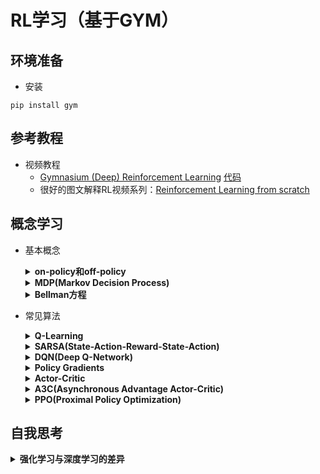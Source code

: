 # RL学习（基于GYM）

## 环境准备 
- 安装
```
pip install gym
```

## 参考教程
- 视频教程
  - [Gymnasium (Deep) Reinforcement Learning](https://www.youtube.com/playlist?list=PL58zEckBH8fCt_lYkmayZoR9XfDCW9hte) [代码](https://github.com/johnnycode8/gym_solutions)
  - 很好的图文解释RL视频系列：[Reinforcement Learning from scratch](https://www.youtube.com/watch?v=vXtfdGphr3c)

## 概念学习
- 基本概念
  <details><summary><strong>on-policy和off-policy</strong></summary>

  策略更新方法可以分为两类：On-policy（在线策略）和Off-policy（离线策略）。它们之间的主要区别在于如何使用经验（状态、动作、奖励和下一个状态）来更新智能体的策略。

  on-policy：行动策略和目标策略是同一个策略  
  off-policy：行动策略和目标策略不是同一个策略

  什么是行动策略和目标策略？  
  行动策略：就是每一步怎么选动作的方法，它产生经验样本  
  目标策略：我们选什么样更新方式，去寻找最好的Q表

  </details>

  <details><summary><strong>MDP(Markov Decision Process)</strong></summary>

  ‌马尔可夫决策过程（Markov Decision Process, MDP）‌是一种用于描述智能体在随机环境中做出决策的数学模型。它基于马尔可夫链（马尔可夫链‌是一种特殊的随机过程，具有“无记忆”的性质，即未来的状态仅与当前状态有关，而与过去的状态无关。这种特性被称为马尔可夫性质。‌），并在此基础上引入了动作和策略，使得模型能够更准确地反映智能体与环境交互的过程。MDP的核心要素包括状态（S）、动作（A）、策略（π）和奖励（R），以及折扣因子（γ）。

  </details>

  <details><summary><strong>Bellman方程</strong></summary>

  贝尔曼方程（Bellman Equation），也称作‌动态规划方程（Dynamic Programming Equation），是动态规划方法能够达到最佳化的必要条件。

  贝尔曼方程将“决策问题在特定时间的值”以“来自初始选择的报酬与从初始选择衍生的决策问题的值”的形式表示。通过这种方式，动态最佳化问题被分解成简单的子问题，这些子问题遵循贝尔曼提出的“最佳化还原理”。

  </details>
- 常见算法
  <details><summary><strong>Q-Learning</strong></summary>

  [Q-Learning](https://blog.csdn.net/qq_74722169/article/details/136822961)（或者叫Q-networks、Value networks）是一种经典的强化学习算法，用于解决马尔可夫决策过程（Markov Decision Process，MDP）中的控制问题。它是基于值迭代（Value Iteration）的思想，通过估计每个状态动作对的价值函数Q值来指导智能体在每个状态下选择最佳的动作。
  
  其算法的基本思想跟主要优势如下：Q-Learning是强化学习算法中value-based的算法，Q即为Q（s，a），就是在某一个时刻的state状态下，采取动作a能够获得收益的期望，环境会根据agent的动作反馈相应的reward奖赏，所以算法的主要思想就是将state和action构建成一张Q_table表来存储Q值，然后根据Q值来选取能够获得最大收益的动作。
  
  Q-learning的主要优势就是使用了时间差分法（融合了蒙特卡洛和动态规划）能够进行off-policy的学习，使用贝尔曼方程可以对马尔科夫过程求解最优策略。

  简介：Q-Learning是一种无模型的强化学习算法，通过学习动作值函数（Q函数）来选择最优动作。
  特点：不需要环境的动态模型，可以直接从与环境的交互中学习（自我思考：这里是优点也是缺点！如果环境是动态变化的，则训练效果可能并不好，训练结果并不收敛）。
  应用场景：适用于离散状态和动作空间的问题。

  </details>

  <details><summary><strong>SARSA(State-Action-Reward-State-Action)</strong></summary>

  简介：SARSA也是一种无模型的算法，但它更新的是当前策略下的Q值，而不是贪婪策略下的Q值。
  特点：SARSA是on-policy算法，而Q-Learning是off-policy算法。
  应用场景：适用于需要考虑当前策略的情况下。

  </details>

  <details><summary><strong>DQN(Deep Q-Network)</strong></summary>

  简介：DQN结合了Q-Learning和深度神经网络，用于处理高维状态空间。
  特点：使用经验回放（Experience Replay）和目标网络（Target Network）来稳定训练过程。
  应用场景：适用于图像处理和复杂的高维状态空间问题，如 Atari 游戏。

  </details>

  <details><summary><strong>Policy Gradients</strong></summary>

  简介：Policy Gradients直接优化策略参数，而不是学习价值函数。
  特点：适用于连续动作空间的问题。
  常见算法：REINFORCE、Actor-Critic、Proximal Policy Optimization (PPO)。
  应用场景：适用于需要连续动作输出的问题，如机器人控制。

  </details>

  <details><summary><strong>Actor-Critic</strong></summary>

  简介：结合了价值方法和策略梯度方法，同时学习策略（Actor）和价值函数（Critic）。
  特点：通过Critic提供更精确的梯度估计，加速学习过程。
  应用场景：适用于需要快速收敛和稳定性的任务。

  </details>

  <details><summary><strong>A3C(Asynchronous Advantage Actor-Critic)</strong></summary>

  简介：A3C是一种并行化的Actor-Critic方法，允许多个智能体并行地与环境交互。
  特点：通过并行化加速学习过程，提高样本效率。
  应用场景：适用于需要大规模并行计算的复杂任务。

  </details>

  <details><summary><strong>PPO(Proximal Policy Optimization)</strong></summary>

  [PPO](https://blog.csdn.net/niulinbiao/article/details/134081800) 算法之所以被提出，根本原因在于 Policy Gradient 在处理连续动作空间时 Learning rate 取值抉择困难。Learning rate 取值过小，就会导致深度强化学习收敛性较差，陷入完不成训练的局面，取值过大则导致新旧策略迭代时数据不一致，造成学习波动较大或局部震荡。除此之外，Policy Gradient 因为在线学习的性质，进行迭代策略时原先的采样数据无法被重复利用，每次迭代都需要重新采样；同样地置信域策略梯度算法（Trust Region Policy Optimization，TRPO）虽然利用重要性采样（Important-sampling）、共轭梯度法求解提升了样本效率、训练速率等，但在处理函数的二阶近似时会面临计算量过大，以及实现过程复杂、兼容性差等缺陷。而PPO 算法具备 Policy Gradient、TRPO 的部分优点，采样数据和使用随机梯度上升方法优化代替目标函数之间交替进行，虽然标准的策略梯度方法对每个数据样本执行一次梯度更新，但 PPO 提出新目标函数，可以实现小批量更新。

  </details>

## 自我思考
  <details><summary><strong>强化学习与深度学习的差异</strong></summary>

  <strong>深度学习</strong>  
  核心概念：  
  深度学习是机器学习的一个子集，它基于深层神经网络的架构。这些网络模仿人类大脑的工作方式，通过多个层次的信息处理层进行学习。  
  主要用于处理和学习大量的数据，特别擅长于识别数据中的模式和特征，如图像、声音和文本数据。  
  训练方式：  
  通常使用监督学习，即模型通过大量的标记数据（已知输入和输出）进行训练。  
  训练目标是最小化预测输出和实际输出之间的差距。
  
  <strong>强化学习</strong>  
  核心概念： 
  强化学习是一个学习决策序列的框架，其中学习者（称为智能体）必须通过尝试和错误来决定如何达到目标。  
  智能体在环境中执行动作，并根据执行的动作的结果获得奖励或惩罚。智能体的目标是最大化其获得的总奖励。  
  训练方式：  
  主要使用试错方法和奖励反馈。智能体与环境交互，通过环境反馈来调整其策略。  
  不依赖于大量标记数据，而是通过智能体与环境的交互学习最佳策略。
  
  <strong>差异与互补</strong>    
  强化学习有多种实现算法，比如[Q-Learning](https://www.youtube.com/watch?v=HTZ5xn12AL4)算法，它通过学习状态和动作的价值函数来决定最佳行动，核心是基于动作空间和状态空间的Q价值表（Q函数）而不是深度学习的神经网络。而[深度强化学习](https://www.youtube.com/watch?v=nOBm4aYEYR4)（如Deep Q-Networks, DQN）则结合了深度学习和强化学习的优点，使用深度神经网络来近似Q函数。

  </details>

